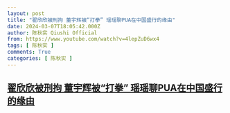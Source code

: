 ```yaml
---
layout: post
title: "翟欣欣被刑拘 董宇辉被“打拳” 瑶瑶聊PUA在中国盛行的缘由"
date: 2024-03-07T18:05:42.000Z
author: 陈秋实 Qiushi Official
from: https://www.youtube.com/watch?v=4lepZuD6wx4
tags: [ 陈秋实 ]
comments: True
categories: [ 陈秋实 ]
---
```

<!--1709834742000-->
[翟欣欣被刑拘 董宇辉被“打拳” 瑶瑶聊PUA在中国盛行的缘由](https://www.youtube.com/watch?v=4lepZuD6wx4)
------

<div>

</div>
